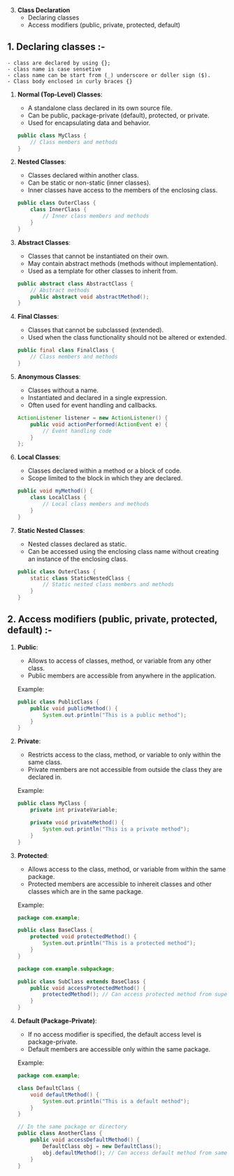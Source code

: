 3. **Class Declaration**
   - Declaring classes
   - Access modifiers (public, private, protected, default)

## 1. Declaring classes :-
    - class are declared by using {};
    - class name is case sensetive
    - class name can be start from (_) underscore or doller sign ($).
    - Class body enclosed in curly braces {}


1. **Normal (Top-Level) Classes**:
   - A standalone class declared in its own source file.
   - Can be public, package-private (default), protected, or private.
   - Used for encapsulating data and behavior.

   ```java
   public class MyClass {
       // Class members and methods
   }
   ```

2. **Nested Classes**:
   - Classes declared within another class.
   - Can be static or non-static (inner classes).
   - Inner classes have access to the members of the enclosing class.

   ```java
   public class OuterClass {
       class InnerClass {
           // Inner class members and methods
       }
   }
   ```

3. **Abstract Classes**:
   - Classes that cannot be instantiated on their own.
   - May contain abstract methods (methods without implementation).
   - Used as a template for other classes to inherit from.

   ```java
   public abstract class AbstractClass {
       // Abstract methods
       public abstract void abstractMethod();
   }
   ```

4. **Final Classes**:
   - Classes that cannot be subclassed (extended).
   - Used when the class functionality should not be altered or extended.

   ```java
   public final class FinalClass {
       // Class members and methods
   }
   ```

5. **Anonymous Classes**:
   - Classes without a name.
   - Instantiated and declared in a single expression.
   - Often used for event handling and callbacks.

   ```java
   ActionListener listener = new ActionListener() {
       public void actionPerformed(ActionEvent e) {
           // Event handling code
       }
   };
   ```

6. **Local Classes**:
   - Classes declared within a method or a block of code.
   - Scope limited to the block in which they are declared.

   ```java
   public void myMethod() {
       class LocalClass {
           // Local class members and methods
       }
   }
   ```

7. **Static Nested Classes**:
   - Nested classes declared as static.
   - Can be accessed using the enclosing class name without creating an instance of the enclosing class.

   ```java
   public class OuterClass {
       static class StaticNestedClass {
           // Static nested class members and methods
       }
   }
   ```


## 2. Access modifiers (public, private, protected, default) :-

1. **Public**:
   - Allows to access of classes, method, or variable from any other class.
   - Public members are accessible from anywhere in the application.

   Example:
   ```java
   public class PublicClass {
       public void publicMethod() {
           System.out.println("This is a public method");
       }
   }
   ```

2. **Private**:
   - Restricts access to the class, method, or variable to only within the same class.
   - Private members are not accessible from outside the class they are declared in.

   Example:
   ```java
   public class MyClass {
       private int privateVariable;

       private void privateMethod() {
           System.out.println("This is a private method");
       }
   }
   ```

3. **Protected**:
   - Allows access to the class, method, or variable from within the same package.
   - Protected members are accessible to inhereit classes and other classes which are in the same package.

   Example:
   ```java
   package com.example;

   public class BaseClass {
       protected void protectedMethod() {
           System.out.println("This is a protected method");
       }
   }

   package com.example.subpackage;

   public class SubClass extends BaseClass {
       public void accessProtectedMethod() {
           protectedMethod(); // Can access protected method from superclass
       }
   }
   ```

4. **Default (Package-Private)**:
   - If no access modifier is specified, the default access level is package-private.
   - Default members are accessible only within the same package.

   Example:
   ```java
   package com.example;

   class DefaultClass {
       void defaultMethod() {
           System.out.println("This is a default method");
       }
   }

   // In the same package or directory
   public class AnotherClass {
       public void accessDefaultMethod() {
           DefaultClass obj = new DefaultClass();
           obj.defaultMethod(); // Can access default method from same package
       }
   }
   ```